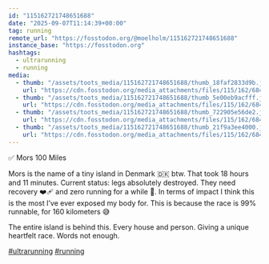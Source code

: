 ```yaml
---
id: "115162721748651688"
date: "2025-09-07T11:14:39+00:00"
tag: running
remote_url: "https://fosstodon.org/@moelholm/115162721748651688"
instance_base: "https://fosstodon.org"
hashtags:
  - ultrarunning
  - running
media:
  - thumb: "/assets/toots_media/115162721748651688/thumb_18faf2833d9b.jpeg"
    url: "https://cdn.fosstodon.org/media_attachments/files/115/162/684/903/177/051/original/90e49f5e16c115f1.jpeg"
  - thumb: "/assets/toots_media/115162721748651688/thumb_5e00eb9acfff.jpeg"
    url: "https://cdn.fosstodon.org/media_attachments/files/115/162/684/900/193/953/original/ab13ab7d486e0a9d.jpeg"
  - thumb: "/assets/toots_media/115162721748651688/thumb_722905e56de2.jpeg"
    url: "https://cdn.fosstodon.org/media_attachments/files/115/162/684/917/130/378/original/93fd2bb6d6e0aae3.jpeg"
  - thumb: "/assets/toots_media/115162721748651688/thumb_21f9a3ee4000.jpeg"
    url: "https://cdn.fosstodon.org/media_attachments/files/115/162/684/899/944/379/original/d387c656bcb8b4ff.jpeg"
---
```

✅ Mors 100 Miles

Mors is the name of a tiny island in Denmark 🇩🇰 btw. That took 18 hours and 11 minutes. Current status: legs absolutely destroyed. They need recovery ❤️‍🩹 and zero running for a while 🤣. In terms of impact I think this is the most I’ve ever exposed my body for. This is because the race is 99% runnable, for 160 kilometers 😅

The entire island is behind this. Every house and person. Giving a unique heartfelt race. Words not enough.

[#ultrarunning](https://fosstodon.org/tags/ultrarunning) [#running](https://fosstodon.org/tags/running)
